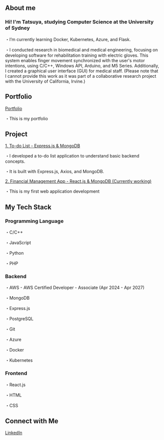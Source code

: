 ## About me
### Hi! I'm Tatsuya, studying Computer Science at the University of Sydney
・I’m currently learning Docker, Kubernetes, Azure, and Flask.

・I conducted research in biomedical and medical engineering, focusing on developing software for rehabilitation training with electric gloves. This system enables finger movement synchronized with the user's motor intentions, using C/C++, Windows API, Arduino, and M5 Series. Additionally, I created a graphical user interface (GUI) for medical staff. (Please note that I cannot provide this work as it was part of a collaborative research project with the University of California, Irvine.)

## Portfolio
[Portfolio](https://tatsuya-naka.github.io/profile/)

・This is my portfolio

## Project
[1. To-do List - Express.js & MongoDB](https://github.com/Tatsuya-Naka/To-do-list-using-Express.js-and-MongoDB)

・I developed a to-do list application to understand basic backend concepts. 

・It is built with Express.js, Axios, and MongoDB.

[2. Financial Management App - React.js & MongoDB (Currently working)](https://github.com/Tatsuya-Naka/finmanage)

・This is my first web application development

## My Tech Stack
### Programming Language
・C/C++

・JavaScript

・Python

・PHP

### Backend 
・AWS - AWS Certified Developer - Associate (Apr 2024 - Apr 2027)

・MongoDB

・Express.js

・PostgreSQL

・Git

・Azure

・Docker

・Kubernetes

### Frontend
・React.js

・HTML

・CSS

## Connect with Me
[LinkedIn](https://www.linkedin.com/in/tatsuya-nakagomi-9231a7239/)
